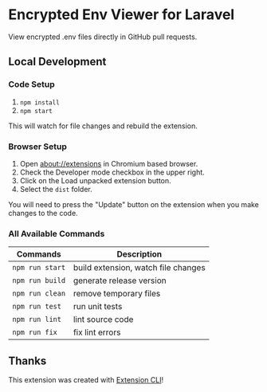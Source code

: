 # Encrypted Env Viewer for Laravel

View encrypted .env files directly in GitHub pull requests.

## Local Development 

### Code Setup

1. `npm install`
2. `npm start`

This will watch for file changes and rebuild the extension. 

### Browser Setup

1. Open [about://extensions](about://extensions) in Chromium based browser.
2. Check the Developer mode checkbox in the upper right.
3. Click on the Load unpacked extension button.
4. Select the `dist` folder.

You will need to press the "Update" button on the extension when you make changes to the code.

### All Available Commands

| Commands        | Description                         |
| --------------- | ----------------------------------- |
| `npm run start` | build extension, watch file changes |
| `npm run build` | generate release version            |
| `npm run clean` | remove temporary files              |
| `npm run test`  | run unit tests                      |
| `npm run lint`  | lint source code                    |
| `npm run fix`   | fix lint errors                     |

## Thanks

This extension was created with [Extension CLI](https://oss.mobilefirst.me/extension-cli/)!

